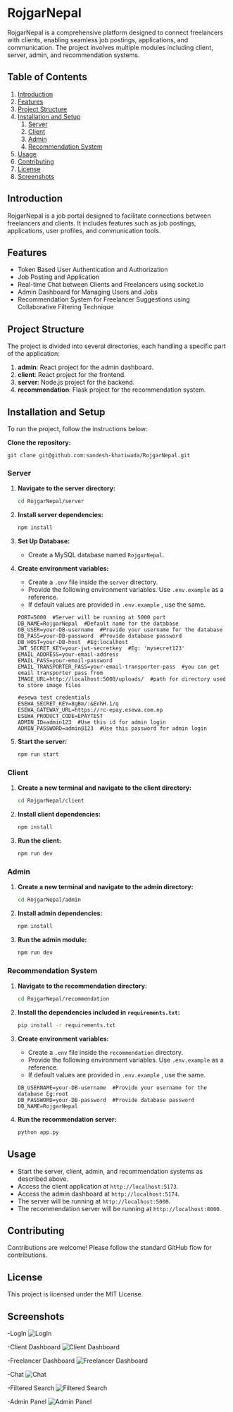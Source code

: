 # RojgarNepal 

RojgarNepal is a comprehensive platform designed to connect freelancers with clients, enabling seamless job postings, applications, and communication. The project involves multiple modules including client, server, admin, and recommendation systems.

## Table of Contents
1. [Introduction](#introduction)
2. [Features](#features)
3. [Project Structure](#project-structure)
4. [Installation and Setup](#installation-and-setup)
    1. [Server](#server)
    2. [Client](#client)
    3. [Admin](#admin)
    4. [Recommendation System](#recommendation-system)
5. [Usage](#usage)
6. [Contributing](#contributing)
7. [License](#license)
8. [Screenshots](#screenshots)

## Introduction
RojgarNepal is a job portal designed to facilitate connections between freelancers and clients. It includes features such as job postings, applications, user profiles, and communication tools.

## Features
- Token Based User Authentication and Authorization
- Job Posting and Application
- Real-time Chat between Clients and Freelancers using socket.io
- Admin Dashboard for Managing Users and Jobs
- Recommendation System for Freelancer Suggestions using Collaborative Filtering Technique

## Project Structure
The project is divided into several directories, each handling a specific part of the application:

1. **admin**: React project for the admin dashboard.
2. **client**: React project for the frontend.
3. **server**: Node.js project for the backend.
4. **recommendation**: Flask project for the recommendation system.

## Installation and Setup

To run the project, follow the instructions below:

 **Clone the repository:**

 
    git clone git@github.com:sandesh-khatiwada/RojgarNepal.git


### Server

1. **Navigate to the server directory:**

    ```bash
    cd RojgarNepal/server
    ```

2. **Install server dependencies:**

    ```bash
    npm install
    ```

3. **Set Up Database:**
    - Create a MySQL database named `RojgarNepal`.

4. **Create environment variables:**
    - Create a `.env` file inside the `server` directory.
    - Provide the following environment variables. Use `.env.example` as a reference.
    - If default values are provided in `.env.example` , use the same.

    ```env
    PORT=5000  #Server will be running at 5000 port
    DB_NAME=RojgarNepal  #Default name for the database
    DB_USER=your-DB-username  #Provide your username for the database
    DB_PASS=your-DB-password  #Provide database password
    DB_HOST=your-DB-host  #Eg:localhost
    JWT_SECRET_KEY=your-jwt-secretkey  #Eg: 'mysecret123'
    EMAIL_ADDRESS=your-email-address
    EMAIL_PASS=your-email-password
    EMAIL_TRANSPORTER_PASS=your-email-transporter-pass  #you can get email transporter pass from 
    IMAGE_URL=http://localhost:5000/uploads/  #path for directory used to store image files

    #esewa test credentials
    ESEWA_SECRET_KEY=8gBm/:&EnhH.1/q  
    ESEWA_GATEWAY_URL=https://rc-epay.esewa.com.np
    ESEWA_PRODUCT_CODE=EPAYTEST
    ADMIN_ID=admin123  #Use this id for admin login
    ADMIN_PASSWORD=admin@123  #Use this password for admin login
    ```

5. **Start the server:**

    ```bash
    npm run start
    ```

### Client

1. **Create a new terminal and navigate to the client directory:**

    ```bash
    cd RojgarNepal/client
    ```

2. **Install client dependencies:**

    ```bash
    npm install
    ```

3. **Run the client:**

    ```bash
    npm run dev
    ```

### Admin

1. **Create a new terminal and navigate to the admin directory:**

    ```bash
    cd RojgarNepal/admin
    ```

2. **Install admin dependencies:**

    ```bash
    npm install
    ```

3. **Run the admin module:**

    ```bash
    npm run dev
    ```

### Recommendation System

1. **Navigate to the recommendation directory:**

    ```bash
    cd RojgarNepal/recommendation
    ```

2. **Install the dependencies included in `requirements.txt`:**

    ```bash
    pip install -r requirements.txt
    ```

3. **Create environment variables:**
    - Create a `.env` file inside the `recommendation` directory.
    - Provide the following environment variables. Use `.env.example` as a reference.
    - If default values are provided in `.env.example` , use the same.

    ```env
    DB_USERNAME=your-DB-username  #Provide your username for the database Eg:root
    DB_PASSWORD=your-DB-password  #Provide database password
    DB_NAME=RojgarNepal
    ```



4. **Run the recommendation server:**

    ```bash
    python app.py
    ```

## Usage
- Start the server, client, admin, and recommendation systems as described above.
- Access the client application at `http://localhost:5173`.
- Access the admin dashboard at `http://localhost:5174`.
- The server will be running at `http://localhost:5000`.
- The recommendation server will be running at `http://localhost:8000`.

## Contributing
Contributions are welcome! Please follow the standard GitHub flow for contributions.

## License
This project is licensed under the MIT License.


## Screenshots
-LogIn
![LogIn](images/login.png)

-Client Dashboard
![Client Dashboard](images/client-dashboard.png)

-Freelancer Dashboard
![Freelancer Dashboard](images/freelancer-dashboard.png)

-Chat
![Chat](images/chat.png)

-Filtered Search
![Filtered Search](images/freelancer-search.png)

-Admin Panel
![Admin Panel](images/admin.png)
